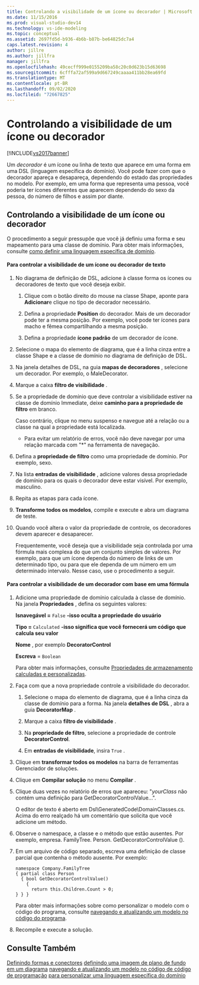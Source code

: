 ```yaml
---
title: Controlando a visibilidade de um ícone ou decorador | Microsoft Docs
ms.date: 11/15/2016
ms.prod: visual-studio-dev14
ms.technology: vs-ide-modeling
ms.topic: conceptual
ms.assetid: 2697fd5d-b936-4b6b-b87b-be64825dc7a4
caps.latest.revision: 4
author: jillre
ms.author: jillfra
manager: jillfra
ms.openlocfilehash: 49cecff999e0155209ba58c20c0d623b15d63698
ms.sourcegitcommit: 6cfffa72af599a9d667249caaaa411bb28ea69fd
ms.translationtype: MT
ms.contentlocale: pt-BR
ms.lasthandoff: 09/02/2020
ms.locfileid: "72667825"
---
```

# <a name="controlling-the-visibility-of-an-icon-or-decorator"></a>Controlando a visibilidade de um ícone ou decorador
[!INCLUDE[vs2017banner](../includes/vs2017banner.md)]

Um *decorador* é um ícone ou linha de texto que aparece em uma forma em uma DSL (linguagem específica do domínio). Você pode fazer com que o decorador apareça e desapareça, dependendo do estado das propriedades no modelo. Por exemplo, em uma forma que representa uma pessoa, você poderia ter ícones diferentes que aparecem dependendo do sexo da pessoa, do número de filhos e assim por diante.

## <a name="controlling-the-visibility-of-an-icon-or-decorator"></a>Controlando a visibilidade de um ícone ou decorador
 O procedimento a seguir pressupõe que você já definiu uma forma e seu mapeamento para uma classe de domínio. Para obter mais informações, consulte [como definir uma linguagem específica de domínio](../modeling/how-to-define-a-domain-specific-language.md).

#### <a name="to-control-the-visibility-of-an-icon-or-text-decorator"></a>Para controlar a visibilidade de um ícone ou decorador de texto

1. No diagrama de definição de DSL, adicione à classe forma os ícones ou decoradores de texto que você deseja exibir.

   1. Clique com o botão direito do mouse na classe Shape, aponte para **Adicionar**e clique no tipo de decorador necessário.

   2. Defina a propriedade **Position** do decorador. Mais de um decorador pode ter a mesma posição. Por exemplo, você pode ter ícones para macho e fêmea compartilhando a mesma posição.

   3. Defina a propriedade **ícone padrão** de um decorador de ícone.

2. Selecione o mapa do elemento de diagrama, que é a linha cinza entre a classe Shape e a classe de domínio no diagrama de definição de DSL.

3. Na janela detalhes de DSL, na guia **mapas de decoradores** , selecione um decorador. Por exemplo, o MaleDecorator.

4. Marque a caixa **filtro de visibilidade** .

5. Se a propriedade de domínio que deve controlar a visibilidade estiver na classe de domínio Immediate, deixe **caminho para a propriedade de filtro** em branco.

    Caso contrário, clique no menu suspenso e navegue até a relação ou a classe na qual a propriedade está localizada.

   - Para evitar um relatório de erros, você não deve navegar por uma relação marcada com "*" na ferramenta de navegação.

6. Defina a **propriedade de filtro** como uma propriedade de domínio. Por exemplo, sexo.

7. Na lista **entradas de visibilidade** , adicione valores dessa propriedade de domínio para os quais o decorador deve estar visível. Por exemplo, masculino.

8. Repita as etapas para cada ícone.

9. **Transforme todos os modelos**, compile e execute e abra um diagrama de teste.

10. Quando você altera o valor da propriedade de controle, os decoradores devem aparecer e desaparecer.

    Frequentemente, você deseja que a visibilidade seja controlada por uma fórmula mais complexa do que um conjunto simples de valores. Por exemplo, para que um ícone dependa do número de links de um determinado tipo, ou para que ele dependa de um número em um determinado intervalo. Nesse caso, use o procedimento a seguir.

#### <a name="to-control-the-visibility-of-a-decorator-based-on-a-formula"></a>Para controlar a visibilidade de um decorador com base em uma fórmula

1. Adicione uma propriedade de domínio calculada à classe de domínio. Na janela **Propriedades** , defina os seguintes valores:

     **Isnavegável =** `False` **-isso oculta a propriedade do usuário**    

     **Tipo =** `Calculated` **-isso significa que você fornecerá um código que calcula seu valor**    

     **Nome** , por exemplo **DecoratorControl**

     **Escreva** = `Boolean`

     Para obter mais informações, consulte [Propriedades de armazenamento calculadas e personalizadas](../modeling/calculated-and-custom-storage-properties.md).

2. Faça com que a nova propriedade controle a visibilidade do decorador.

    1. Selecione o mapa do elemento de diagrama, que é a linha cinza da classe de domínio para a forma. Na janela **detalhes de DSL** , abra a guia **DecoratorMap** .

    2. Marque a caixa **filtro de visibilidade** .

    3. Na **propriedade de filtro**, selecione a propriedade de controle **DecoratorControl**.

    4. Em **entradas de visibilidade**, insira `True` .

3. Clique em **transformar todos os modelos** na barra de ferramentas Gerenciador de soluções.

4. Clique em **Compilar solução** no menu **Compilar** .

5. Clique duas vezes no relatório de erros que apareceu: "*yourClass* não contém uma definição para GetDecoratorControlValue...".

     O editor de texto é aberto em Dsl\GeneratedCode\DomainClasses.cs. Acima do erro realçado há um comentário que solicita que você adicione um método.

6. Observe o namespace, a classe e o método que estão ausentes.  Por exemplo, empresa. FamilyTree. Person. GetDecoratorControlValue ().

7. Em um arquivo de código separado, escreva uma definição de classe parcial que contenha o método ausente. Por exemplo:

    ```
    namespace Company.FamilyTree
    { partial class Person
      { bool GetDecoratorControlValue()
        {
          return this.Children.Count > 0;
    } } }
    ```

     Para obter mais informações sobre como personalizar o modelo com o código do programa, consulte [navegando e atualizando um modelo no código do programa](../modeling/navigating-and-updating-a-model-in-program-code.md).

8. Recompile e execute a solução.

## <a name="see-also"></a>Consulte Também
 [Definindo formas e conectores](../modeling/defining-shapes-and-connectors.md) [definindo uma imagem de plano de fundo em um diagrama](../modeling/setting-a-background-image-on-a-diagram.md) [navegando e atualizando um modelo no código de código de programação](../modeling/navigating-and-updating-a-model-in-program-code.md) [para personalizar uma linguagem específica do domínio](../modeling/writing-code-to-customise-a-domain-specific-language.md)
